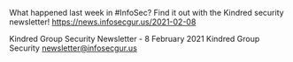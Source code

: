 What happened last week in #InfoSec? Find it out with the Kindred security newsletter!
https://news.infosecgur.us/2021-02-08

Kindred Group Security Newsletter - 8 February 2021
Kindred Group Security
newsletter@infosecgur.us
 
